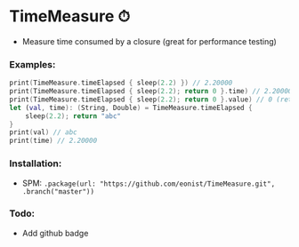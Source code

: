 # TimeMeasure ⏱

- Measure time consumed by a closure (great for performance testing)

### Examples:
```swift
print(TimeMeasure.timeElapsed { sleep(2.2) }) // 2.20000
print(TimeMeasure.timeElapsed { sleep(2.2); return 0 }.time) // 2.20000
print(TimeMeasure.timeElapsed { sleep(2.2); return 0 }.value) // 0 (retrieves the value)
let (val, time): (String, Double) = TimeMeasure.timeElapsed {
	sleep(2.2); return "abc"
}
print(val) // abc
print(time) // 2.20000
```
### Installation:
- SPM: `.package(url: "https://github.com/eonist/TimeMeasure.git", .branch("master"))`

### Todo:
- Add github badge
